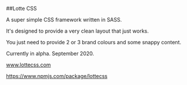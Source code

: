 ##Lotte CSS 

A super simple CSS framework written in SASS.

It's designed to provide a very clean layout that just works.

You just need to provide 2 or 3 brand colours and some snappy content.

Currently in alpha. September 2020.

www.lottecss.com

https://www.npmjs.com/package/lottecss
